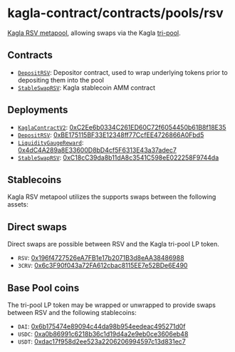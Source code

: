 # kagla-contract/contracts/pools/rsv

[Kagla RSV metapool](https://www.kagla.finance/rsv), allowing swaps via the Kagla [tri-pool](../3pool).

## Contracts

* [`DepositRSV`](DepositRSV.vy): Depositor contract, used to wrap underlying tokens prior to depositing them into the pool
* [`StableSwapRSV`](StableSwapRSV.vy): Kagla stablecoin AMM contract

## Deployments

* [`KaglaContractV2`](../../tokens/KaglaTokenV2.vy): [0xC2Ee6b0334C261ED60C72f6054450b61B8f18E35](https://etherscan.io/address/0xC2Ee6b0334C261ED60C72f6054450b61B8f18E35)
* [`DepositRSV`](DepositRSV.vy): [0xBE175115BF33E12348ff77CcfEE4726866A0Fbd5](https://etherscan.io/address/0xBE175115BF33E12348ff77CcfEE4726866A0Fbd5)
* [`LiquidityGaugeReward`](../../gauges/LiquidityGaugeReward.vy): [0x4dC4A289a8E33600D8bD4cf5F6313E43a37adec7](https://etherscan.io/address/0x4dC4A289a8E33600D8bD4cf5F6313E43a37adec7)
* [`StableSwapRSV`](StableSwapRSV.vy): [0xC18cC39da8b11dA8c3541C598eE022258F9744da](https://etherscan.io/address/0xC18cC39da8b11dA8c3541C598eE022258F9744da)

## Stablecoins

Kagla RSV metapool utilizes the supports swaps between the following assets:

## Direct swaps

Direct swaps are possible between RSV and the Kagla tri-pool LP token.

* `RSV`: [0x196f4727526eA7FB1e17b2071B3d8eAA38486988](https://etherscan.io/address/0x196f4727526eA7FB1e17b2071B3d8eAA38486988)
* `3CRV`: [0x6c3F90f043a72FA612cbac8115EE7e52BDe6E490](https://etherscan.io/address/0x6c3F90f043a72FA612cbac8115EE7e52BDe6E490)

## Base Pool coins

The tri-pool LP token may be wrapped or unwrapped to provide swaps between RSV and the following stablecoins:

* `DAI`: [0x6b175474e89094c44da98b954eedeac495271d0f](https://etherscan.io/address/0x6b175474e89094c44da98b954eedeac495271d0f)
* `USDC`: [0xa0b86991c6218b36c1d19d4a2e9eb0ce3606eb48](https://etherscan.io/address/0xa0b86991c6218b36c1d19d4a2e9eb0ce3606eb48)
* `USDT`: [0xdac17f958d2ee523a2206206994597c13d831ec7](https://etherscan.io/address/0xdac17f958d2ee523a2206206994597c13d831ec7)
